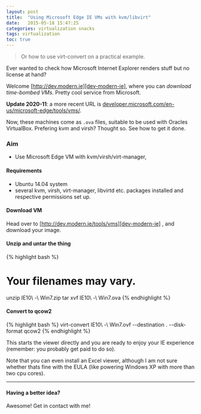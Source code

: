 ```yaml
---
layout: post
title:  "Using Microsoft Edge IE VMs with kvm/libvirt"
date:   2015-05-18 15:47:25
categories: virtualization snacks
tags: virtualization
toc: true
---
```


> Or how to use virt-convert on a practical example.

Ever wanted to check how Microsoft Internet Explorer renders stuff but no license at hand?

Welcome [http://dev.modern.ie][dev-modern-ie], where you can *download time-bombed VMs*.  Pretty cool service from Microsoft.

**Update 2020-11**: a more recent URL is [developer.microsoft.com/en-us/microsoft-edge/tools/vms/](https://developer.microsoft.com/en-us/microsoft-edge/tools/vms/).

Now, these machines come as `.ova` files, suitable to be used with Oracles VirtualBox.  Prefering kvm and virsh?  Thought so.  See how to get it done.

### Aim

* Use Microsoft Edge VM with kvm/virsh/virt-manager,

#### Requirements

* Ubuntu 14.04 system
* several kvm, virsh, virt-manager, libvirtd etc. packages installed and respective permissions set up.

#### Download VM

Head over to [http://dev.modern.ie/tools/vms][dev-modern-ie] , and download your image.

#### Unzip and untar the thing

{% highlight bash %}
# Your filenames may vary.
unzip IE10\ -\ Win7.zip
tar xvf IE10\ -\ Win7.ova
{% endhighlight %}

#### Convert to qcow2

{% highlight bash %}
virt-convert IE10\ -\ Win7.ovf  --destination . --disk-format qcow2
{% endhighlight %}

This starts the viewer directly and you are ready to enjoy your IE experience (remember: you probably get paid to do so).

Note that you can even install an Excel viewer, although I am not sure whether thats fine with the EULA (like powering Windows XP with more than two cpu cores).

---

#### Having a better idea?

Awesome!  Get in contact with me!

[dev-modern-ie]:  http://dev.modern.ie/tools/vms
